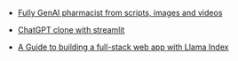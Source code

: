 - [Fully GenAI pharmacist from scripts, images and videos](https://github.com/kennethleungty/Generative-AI-Pharmacist)
- [ChatGPT clone with streamlit](https://docs.streamlit.io/knowledge-base/tutorials/build-conversational-apps)

- [A Guide to building a full-stack web app with Llama Index](https://gpt-index.readthedocs.io/en/latest/end_to_end_tutorials/apps/fullstack_app_guide.html)